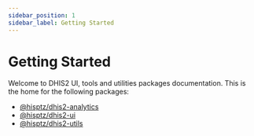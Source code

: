 ```yaml
---
sidebar_position: 1
sidebar_label: Getting Started
---
```


# Getting Started

Welcome to DHIS2 UI, tools and utilities packages documentation. This is the home for the following packages:

- [@hisptz/dhis2-analytics](Analytics/intro)
- [@hisptz/dhis2-ui](UI/intro)
- [@hisptz/dhis2-utils](Utilities/intro)
